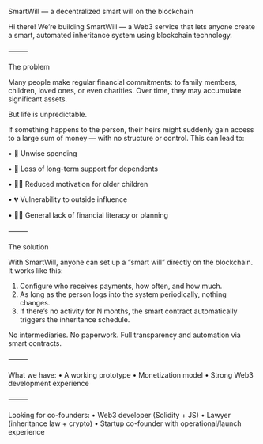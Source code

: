 SmartWill — a decentralized smart will on the blockchain

Hi there!
We’re building SmartWill — a Web3 service that lets anyone create a smart, automated inheritance system using blockchain technology.

⸻

The problem

Many people make regular financial commitments:
to family members, children, loved ones, or even charities. Over time, they may accumulate significant assets.

But life is unpredictable.

If something happens to the person, their heirs might suddenly gain access to a large sum of money — with no structure or control. This can lead to:

 • 💸 Unwise spending
 
 • 🧒 Loss of long-term support for dependents
 
 • 🧑‍🎓 Reduced motivation for older children
 
 • 💔 Vulnerability to outside influence
 
 • 🤷‍♂️ General lack of financial literacy or planning
 

⸻

The solution

With SmartWill, anyone can set up a “smart will” directly on the blockchain.
It works like this:
 1. Configure who receives payments, how often, and how much.
 2. As long as the person logs into the system periodically, nothing changes.
 3. If there’s no activity for N months, the smart contract automatically triggers the inheritance schedule.

No intermediaries.
No paperwork.
Full transparency and automation via smart contracts.

⸻

What we have:
 • A working prototype
 • Monetization model
 • Strong Web3 development experience

⸻

Looking for co-founders:
 • Web3 developer (Solidity + JS)
 • Lawyer (inheritance law + crypto)
 • Startup co-founder with operational/launch experience
